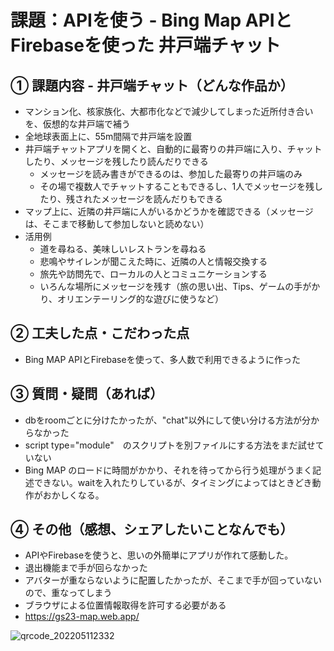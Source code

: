 # 課題：APIを使う - Bing Map APIとFirebaseを使った 井戸端チャット

## ① 課題内容 - 井戸端チャット（どんな作品か）
- マンション化、核家族化、大都市化などで減少してしまった近所付き合いを、仮想的な井戸端で補う
- 全地球表面上に、55m間隔で井戸端を設置
- 井戸端チャットアプリを開くと、自動的に最寄りの井戸端に入り、チャットしたり、メッセージを残したり読んだりできる
  - メッセージを読み書きができるのは、参加した最寄りの井戸端のみ
  - その場で複数人でチャットすることもできるし、1人でメッセージを残したり、残されたメッセージを読んだりもできる
- マップ上に、近隣の井戸端に人がいるかどうかを確認できる（メッセージは、そこまで移動して参加しないと読めない）
- 活用例
  - 道を尋ねる、美味しいレストランを尋ねる
  - 悲鳴やサイレンが聞こえた時に、近隣の人と情報交換する
  - 旅先や訪問先で、ローカルの人とコミュニケーションする
  - いろんな場所にメッセージを残す（旅の思い出、Tips、ゲームの手がかり、オリエンテーリング的な遊びに使うなど）

## ② 工夫した点・こだわった点
- Bing MAP APIとFirebaseを使って、多人数で利用できるように作った

## ③ 質問・疑問（あれば）
- dbをroomごとに分けたかったが、"chat"以外にして使い分ける方法が分からなかった
- script type="module"　のスクリプトを別ファイルにする方法をまだ試せていない
- Bing MAP のロードに時間がかかり、それを待ってから行う処理がうまく記述できない。waitを入れたりしているが、タイミングによってはときどき動作がおかしくなる。
  
## ④ その他（感想、シェアしたいことなんでも）
- APIやFirebaseを使うと、思いの外簡単にアプリが作れて感動した。
- 退出機能まで手が回らなかった
- アバターが重ならないように配置したかったが、そこまで手が回っていないので、重なってしまう
- ブラウザによる位置情報取得を許可する必要がある
- https://gs23-map.web.app/

![qrcode_202205112332](https://user-images.githubusercontent.com/32793942/167875454-539c207f-ee2c-4d42-836b-54af1dd1af89.png)
